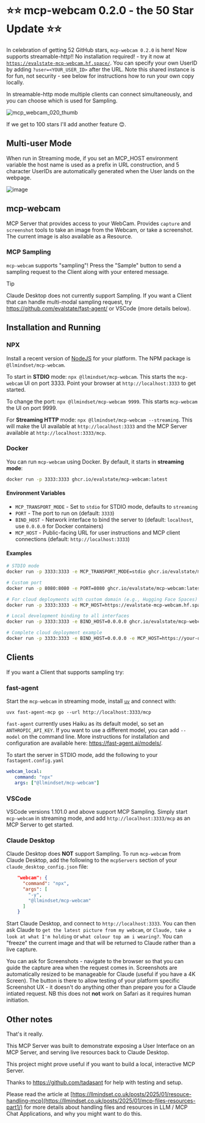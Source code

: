# ⭐⭐ mcp-webcam 0.2.0 - the 50 Star Update ⭐⭐ 

In celebration of getting 52 GitHub stars, `mcp-webcam 0.2.0` is here! Now supports streamable-http!! No installation required! - try it now at [`https://evalstate-mcp-webcam.hf.space/`](https://evalstate-mcp-webcam.hf.space/). You can specify your own UserID by adding `?user=<YOUR_USER_ID>` after the URL. Note this shared instance is for fun, not security - see below for instructions how to run your own copy locally.

In streamable-http mode multiple clients can connect simultaneously, and you can choose which is used for Sampling.

![mcp_webcam_020_thumb](https://github.com/user-attachments/assets/041e3091-71e5-4aa1-9170-ee20177485ef)

If we get to 100 stars I'll add another feature 😊.

## Multi-user Mode

When run in Streaming mode, if you set an MCP_HOST environment variable the host name is used as a prefix in URL construction, and 5 character UserIDs are automatically generated when the User lands on the webpage. 

![image](https://github.com/user-attachments/assets/30d06cc2-59b6-485b-989d-7030b39c287d)


## mcp-webcam

MCP Server that provides access to your WebCam. Provides `capture` and `screenshot` tools to take an image from the Webcam, or take a screenshot. The current image is also available as a Resource.

### MCP Sampling

`mcp-webcam` supports "sampling"! Press the "Sample" button to send a sampling request to the Client along with your entered message. 

> [!TIP]
> Claude Desktop does not currently support Sampling. If you want a Client that can handle multi-modal sampling request, try https://github.com/evalstate/fast-agent/ or VSCode (more details below).

## Installation and Running

### NPX

Install a recent version of [NodeJS](https://nodejs.org/en/download) for your platform. The NPM package is `@llmindset/mcp-webcam`. 

To start in **STDIO** mode: `npx @llmindset/mcp-webcam`. This starts the `mcp-webcam` UI on port 3333. Point your browser at `http://localhost:3333` to get started.

To change the port: `npx @llmindset/mcp-webcam 9999`. This starts `mcp-webcam` the UI on port 9999.

For **Streaming HTTP** mode: `npx @llmindset/mcp-webcam --streaming`. This will make the UI available at `http://localhost:3333` and the MCP Server available at `http://localhost:3333/mcp`.

### Docker

You can run `mcp-webcam` using Docker. By default, it starts in **streaming mode**:

```bash
docker run -p 3333:3333 ghcr.io/evalstate/mcp-webcam:latest
```

#### Environment Variables

- `MCP_TRANSPORT_MODE` - Set to `stdio` for STDIO mode, defaults to `streaming`
- `PORT` - The port to run on (default: `3333`)
- `BIND_HOST` - Network interface to bind the server to (default: `localhost`, use `0.0.0.0` for Docker containers)
- `MCP_HOST` - Public-facing URL for user instructions and MCP client connections (default: `http://localhost:3333`)

#### Examples

```bash
# STDIO mode
docker run -p 3333:3333 -e MCP_TRANSPORT_MODE=stdio ghcr.io/evalstate/mcp-webcam:latest

# Custom port
docker run -p 8080:8080 -e PORT=8080 ghcr.io/evalstate/mcp-webcam:latest

# For cloud deployments with custom domain (e.g., Hugging Face Spaces)
docker run -p 3333:3333 -e MCP_HOST=https://evalstate-mcp-webcam.hf.space ghcr.io/evalstate/mcp-webcam:latest

# Local development binding to all interfaces
docker run -p 3333:3333 -e BIND_HOST=0.0.0.0 ghcr.io/evalstate/mcp-webcam:latest

# Complete cloud deployment example
docker run -p 3333:3333 -e BIND_HOST=0.0.0.0 -e MCP_HOST=https://your-domain.com ghcr.io/evalstate/mcp-webcam:latest
```

## Clients

If you want a Client that supports sampling try:

### fast-agent

Start the `mcp-webcam` in streaming mode, install [`uv`](https://docs.astral.sh/uv/) and connect with:

`uvx fast-agent-mcp go --url http://localhost:3333/mcp`

`fast-agent` currently uses Haiku as its default model, so set an `ANTHROPIC_API_KEY`. If you want to use a different model, you can add `--model` on the command line. More instructions for installation and configuration are available here: https://fast-agent.ai/models/.

To start the server in STDIO mode, add the following to your `fastagent.config.yaml`

```yaml
webcam_local:
   command: "npx"
   args: ["@llmindset/mcp-webcam"]
```

### VSCode

VSCode versions 1.101.0 and above support MCP Sampling. Simply start `mcp-webcam` in streaming mode, and add `http://localhost:3333/mcp` as an MCP Server to get started.

### Claude Desktop

Claude Desktop does **NOT** support Sampling. To run `mcp-webcam` from Claude Desktop, add the following to the `mcpServers` section of your `claude_desktop_config.json` file:

```json
    "webcam": {
      "command": "npx",
      "args": [
        "-y",
        "@llmindset/mcp-webcam"
      ]
    }
```

Start Claude Desktop, and connect to `http://localhost:3333`. You can then ask Claude to `get the latest picture from my webcam`, or `Claude, take a look at what I'm holding` or `what colour top am i wearing?`. You can "freeze" the current image and that will be returned to Claude rather than a live capture. 

You can ask for Screenshots - navigate to the browser so that you can guide the capture area when the request comes in. Screenshots are automatically resized to be manageable for Claude (useful if you have a 4K Screen). The button is there to allow testing of your platform specific Screenshot UX - it doesn't do anything other than prepare you for a Claude intiated request. NB this does not **not** work on Safari as it requires human initiation.

## Other notes

That's it really. 

This MCP Server was built to demonstrate exposing a User Interface on an MCP Server, and serving live resources back to Claude Desktop.

This project might prove useful if you want to build a local, interactive MCP Server.

Thanks to  https://github.com/tadasant for help with testing and setup. 

Please read the article at [https://llmindset.co.uk/posts/2025/01/resouce-handling-mcp](https://llmindset.co.uk/posts/2025/01/mcp-files-resources-part1/) for more details about handling files and resources in LLM / MCP Chat Applications, and why you might want to do this.
